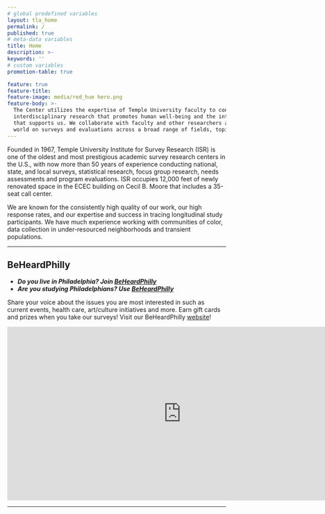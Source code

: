 ```yaml
---
# global predefined variables
layout: tla_home
permalink: /
published: true
# meta-data variables
title: Home
description: >-
keywords: ''
# custom variables
promotion-table: true

feature: true
feature-title:
feature-image: media/red_hue hero.png
feature-body: >-
  The Center utilizes the expertise of Temple University faculty to conduct solutions-oriented
  interdisciplinary research that promotes human well-being and the integrity of the environment
  that supports us. We collaborate with faculty and other researchers around the country and the
  world on surveys and evaluations across a broad range of fields, topics and populations.
---
```

Founded in 1967, Temple University Institute for Survey Research (ISR) is one of the oldest and most prestigious academic survey research centers in the U.S., with now more than 50 years of experience conducting national, state, and local surveys, statistical research, focus group research, needs assessments and program evaluations. ISR occupies 12,000 feet of newly renovated space in the ECEC building on Cecil B. Moore that includes a 35-seat call center.

We are known for the consistently high quality of our work, our high response rates, and our expertise and success in tracing longitudinal study participants. We have much experience working with communities of color, data collection in under-resourced neighborhoods and transient populations.

___

## BeHeardPhilly
- **_Do you live in Philadelphia? Join [BeHeardPhilly](http://www.beheardphilly.com/)_**<br>
- **_Are you studying Philadelphians? Use [BeHeardPhilly](http://www.beheardphilly.com/)_**<br>

Share your voice about the issues you are most interested in such as current events, health care, art/culture initiatives and more. Earn gift cards and prizes when you take our surveys! Visit our BeHeardPhilly [website](http://www.beheardphilly.com/)!

<div align="center" class="video-container"><iframe width="800" height="400" src="https://www.youtube.com/embed/6kl7uuU7Y6k" frameborder="0" allow="autoplay; encrypted-media" allowfullscreen></iframe></div>

___
